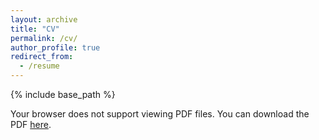 ```yaml
---
layout: archive
title: "CV"
permalink: /cv/
author_profile: true
redirect_from:
  - /resume
---
```


{% include base_path %}

<object data="/files/Sridhar Sola.pdf" type="application/pdf" width="100%" height="600px">
  <p>Your browser does not support viewing PDF files. You can download the PDF <a href="/path/to/your/cv.pdf">here</a>.</p>
</object>

